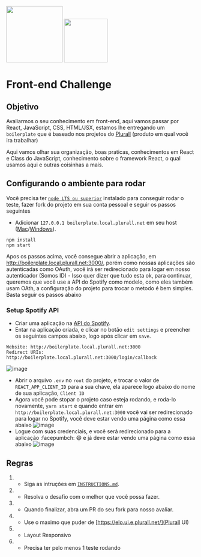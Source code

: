<img src="https://gitlab.com/sdk12/dms/viewer/video-player/uploads/7aea2a2436087e4ae1d1ec595837f7ce/image.png" width="150" /> <img src="https://gitlab.com/sdk12/dms/viewer/video-player/uploads/e56cb536325ee0e5d3abc645b2defc43/image.png" width="116" />

# Front-end Challenge

## Objetivo

Avaliarmos o seu conhecimento em front-end, aqui vamos passar por React, JavaScript, CSS, HTML/JSX, estamos lhe entregando um `boilerplate` que é baseado nos projetos do [Plurall](https://plurall.net) (produto em qual você ira trabalhar)

Aqui vamos olhar sua organização, boas praticas, conhecimentos em React e Class do JavaScript, conhecimento sobre o framework React, o qual usamos aqui e outras coisinhas a mais.

## Configurando o ambiente para rodar

Você precisa ter [`node LTS ou superior`](https://nodejs.org/en/) instalado para conseguir rodar o teste, fazer fork do projeto em sua conta pessoal e seguir os passos seguintes

- Adicionar `127.0.0.1 boilerplate.local.plurall.net` em seu host ([Mac](https://king.host/wiki/artigo/como-editar-o-arquivo-hosts-no-mac-os-x-apple/)/[Windows](https://king.host/wiki/artigo/como-editar-o-arquivo-hosts-no-windows/)).

```shell
npm install
npm start
```

Apos os passos acima, você consegue abrir a aplicação, em http://boilerplate.local.plurall.net:3000/, porém como nossas aplicações são autenticadas como OAuth, você irá ser redirecionado para logar em nosso autenticador (Somos ID) - Isso quer dizer que tudo esta ok, para continuar, queremos que você use a API do Spotify como modelo, como eles também usam OAth, a configuração do projeto para trocar o metodo é bem simples. Basta seguir os passos abaixo

### Setup Spotify API

- Criar uma aplicação na [API do Spotify](https://developer.spotify.com/dashboard/applications).
- Entar na aplicação criada, e clicar no botão `edit settings` e preencher os seguintes campos abaixo, logo após clicar em `save`.

```
Website: http://boilerplate.local.plurall.net:3000
Redirect URIs: http://boilerplate.local.plurall.net:3000/login/callback
```

![image](https://gitlab.com/sdk12/dms/viewer/video-player/uploads/0c76031294bcc5d1d66f8f49d5d5959a/image.png)

- Abrir o arquivo `.env` no `root` do projeto, e trocar o valor de `REACT_APP_CLIENT_ID` para a sua chave, ela aparece logo abaixo do nome de sua aplicação, `Client ID`
- Agora você pode stopar o projeto caso esteja rodando, e roda-lo novamente, `yarn start` e quando entrar em `http://boilerplate.local.plurall.net:3000` você vai ser redirecionado para logar no Spotify, você deve estar vendo uma página como essa abaixo ![image](https://gitlab.com/sdk12/dms/viewer/video-player/uploads/a079606592710189199c70e40047c305/image.png)
- Logue com suas credenciais, e você será redirecionado para a aplicação :facepumbch: :smile: e já deve estar vendo uma página como essa abaixo ![image](https://gitlab.com/sdk12/dms/viewer/video-player/uploads/08efbb5473901bed6407900720ce6582/image.png)

## Regras

1.  - Siga as intruções em [`INSTRUCTIONS.md`](/INSTRUCTIONS.md).
2.  - Resolva o desafio com o melhor que você possa fazer.
3.  - Quando finalizar, abra um PR do seu fork para nosso avaliar.
4.  - Use o maximo que puder de [https://elo.ui.e.plurall.net/](Plurall UI)
5.  - Layout Responsivo
6.  - Precisa ter pelo menos 1 teste rodando
